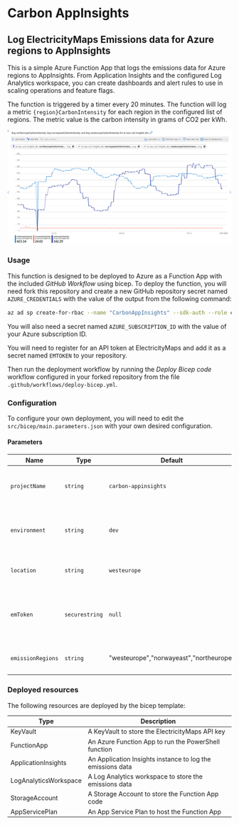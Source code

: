 Carbon AppInsights
==================

Log ElectricityMaps Emissions data for Azure regions to AppInsights
-------------------------------------------------------------------

This is a simple Azure Function App that logs the emissions data for Azure
regions to AppInsights. From Application Insights and the configured Log
Analytics workspace, you can create dashboards and alert rules to use in scaling
operations and feature flags.

The function is triggered by a timer every 20 minutes. The function will log
a metric `{region}CarbonIntensity` for each region in the configured list of
regions. The metric value is the carbon intensity in grams of CO2 per kWh.

![Example AppInsights Dashboard](./docs/images/log-weu-co2-insights-dev.png)

### Usage

This function is designed to be deployed to Azure as a Function App with the
included _GitHub Workflow_ using bicep. To deploy the function, you will need
fork this repository and create a new GitHub repository secret named
`AZURE_CREDENTIALS` with the value of the output from the following command:

```bash
az ad sp create-for-rbac --name "CarbonAppInsights" --sdk-auth --role contributor --scopes /subscriptions/<SUBSCRIPTION_ID>
```

You will also need a secret named `AZURE_SUBSCRIPTION_ID` with the value of your
Azure subscription ID.

You will need to register for an API token at ElectricityMaps and add it as a
secret named `EMTOKEN` to your repository.

Then run the deployment workflow by running the _Deploy Bicep code_ workflow
configured in your forked repository from the file
`.github/workflows/deploy-bicep.yml`.

### Configuration

To configure your own deployment, you will need to edit the
`src/bicep/main.parameters.json` with your own desired configuration.

#### Parameters

| Name | Type | Default | Description |
| --- | --- | --- | --- |
|`projectName`|`string`|`carbon-appinsights`|The name of the project. Used in naming resources|
|`environment`|`string`|`dev`|The name of the environment. Used in naming resources|
|`location`|`string`|`westeurope`|The Azure region to deploy the resources to|
|`emToken`|`securestring`|`null`|The ElectricityMaps API token. Should be specified in cmdline with env var|
|`emissionRegions`|`string`|"westeurope","norwayeast","northeurope"|The list of regions to log emissions data for|

### Deployed resources

The following resources are deployed by the bicep template:

| Type | Description |
| --- | --- |
|KeyVault|A KeyVault to store the ElectricityMaps API key|
|FunctionApp|An Azure Function App to run the PowerShell function|
|ApplicationInsights|An Application Insights instance to log the emissions data|
|LogAnalyticsWorkspace|A Log Analytics workspace to store the emissions data|
|StorageAccount|A Storage Account to store the Function App code|
|AppServicePlan|An App Service Plan to host the Function App|
